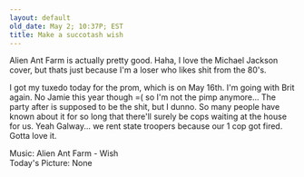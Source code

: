 ```yaml
---
layout: default
old_date: May 2; 10:37P; EST
title: Make a succotash wish
---
```


Alien Ant Farm is actually pretty good. Haha, I love the Michael Jackson
cover, but thats just because I'm a loser who likes shit from the 80's.

I got my tuxedo today for the prom, which is on May 16th. I'm going with Brit
again. No Jamie this year though =( so I'm not the pimp anymore... The party
after is supposed to be the shit, but I dunno. So many people have known about
it for so long that there'll surely be cops waiting at the house for us. Yeah
Galway... we rent state troopers because our 1 cop got fired. Gotta love it.

Music: Alien Ant Farm - Wish  
Today's Picture: None
